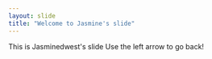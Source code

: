 ```yaml
---
layout: slide
title: "Welcome to Jasmine's slide"
---
```

This is Jasminedwest's slide
Use the left arrow to go back!
